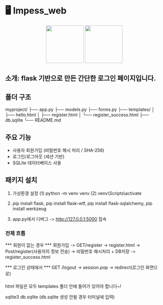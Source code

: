 # 🖥️ Impess_web

<p align="center">
  <img src="https://img.shields.io/badge/version-1.0.0-blue" width="120">
  <img src="https://img.shields.io/badge/license-MIT-green" width="120">
</p>

## 소개: flask 기반으로 만든 간단한 로그인 페이지입니다.
## 폴더 구조 
myproject/
├── app.py
├── models.py
├── forms.py
├── templates/
│ ├── hello.html
│ ├── register.html
│ └── register_success.html
├── db.sqlite
└── README.md

## 주요 기능
- 사용자 회원가입 (비밀번호 해시 처리 / SHA-256)
- 로그인/로그아웃 (세션 기반)
- SQLite 데이터베이스 사용

## 패키지 설치

1. 가상환경 설정
(1) python -m venv venv
(2) venv\Scripts\activate

2. pip install flask, pip install flask-wtf, pip install flask-sqlalchemy, pip install werkzeug

3. app.py에서 디버그 -> http://127.0.0.1:5000 접속 

### 전체 흐름 

*** 회원이 없는 경우 ***
회원가입 -> GET/register -> register.html -> Post/register(사용자의 정보 전송) -> 비밀번호 해시처리 + DB저장 -> register_success.html

*** 로그인 상태에서 ***
GET /logout -> session.pop -> redirect(로그인 화면으로)

 
####
html 파일은 모두 templates 폴더 안에 들어가 있어야 합니다~!

sqlite3 db.sqlite (db.sqlite 생성 안될 경우 터미널에 입력) 
